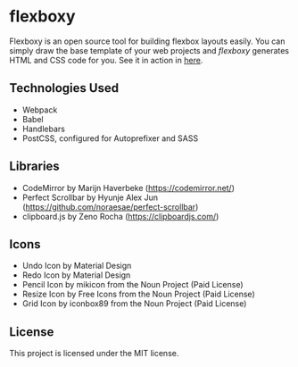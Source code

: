 # flexboxy
Flexboxy is an open source tool for building flexbox layouts easily. You can simply draw the base template of your web projects and *flexboxy* generates HTML and CSS code for you. See it in action in [here](http://flexboxy.com/).

## Technologies Used
- Webpack
- Babel
- Handlebars
- PostCSS, configured for Autoprefixer and SASS

## Libraries
- CodeMirror by Marijn Haverbeke (https://codemirror.net/)
- Perfect Scrollbar by Hyunje Alex Jun (https://github.com/noraesae/perfect-scrollbar)
- clipboard.js by Zeno Rocha (https://clipboardjs.com/)

## Icons
- Undo Icon by Material Design
- Redo Icon by Material Design
- Pencil Icon by mikicon from the Noun Project (Paid License)
- Resize Icon by Free Icons from the Noun Project (Paid License) 
- Grid Icon by iconbox89 from the Noun Project (Paid License)

## License
This project is licensed under the MIT license.
